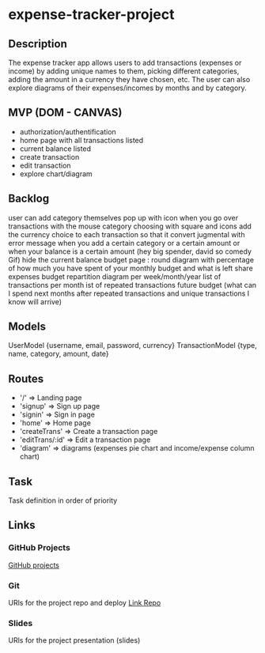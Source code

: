 # expense-tracker-project

## Description
The expense tracker app allows users to add transactions (expenses or income) by adding unique names to them, picking different categories, adding the amount in a currency they have chosen, etc. The user can also explore diagrams of their expenses/incomes by months and by category.

## MVP (DOM - CANVAS)
- authorization/authentification
- home page with all transactions listed
- current balance listed
- create transaction
- edit transaction
- explore chart/diagram


## Backlog

user can add category themselves
pop up with icon when you go over transactions with the mouse
category choosing with square and icons
add the currency choice to each transaction so that it convert
jugmental with error message when you add a certain category or a certain amount or when your balance is a certain amount (hey big spender, david so comedy Gif)
hide the current balance
budget page : round diagram with percentage of how much you have spent of your monthly budget and what is left
share expenses
budget repartition diagram per week/month/year
list of transactions per month
ist of repeated transactions
future budget (what can I spend next months after repeated transactions and unique transactions I know will arrive)


## Models

UserModel {username, email, password, currency}
TransactionModel {type, name, category, amount, date}


## Routes

- '/'  => Landing page
- 'signup'  =>  Sign up page
- 'signin'  =>  Sign in page
- 'home'  =>  Home page
- 'createTrans'  =>  Create a transaction page
- 'editTrans/:id'  =>  Edit a transaction page
- 'diagram'  =>  diagrams (expenses pie chart and income/expense column chart)


## Task
Task definition in order of priority


## Links


### GitHub Projects
[GitHub projects](https://github.com/ivanaKrucaj/expense-tracker-project/projects/1)


### Git
URls for the project repo and deploy
[Link Repo](https://github.com/ivanaKrucaj/expense-tracker-project/)


### Slides
URls for the project presentation (slides)

